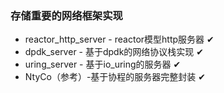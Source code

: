 ### 存储重要的网络框架实现
- reactor_http_server - reactor模型http服务器 ✔
- dpdk_server - 基于dpdk的网络协议栈实现 ✔
- uring_server - 基于io_uring的服务器 ✔
- NtyCo（参考）-基于协程的服务器完整封装 ✔